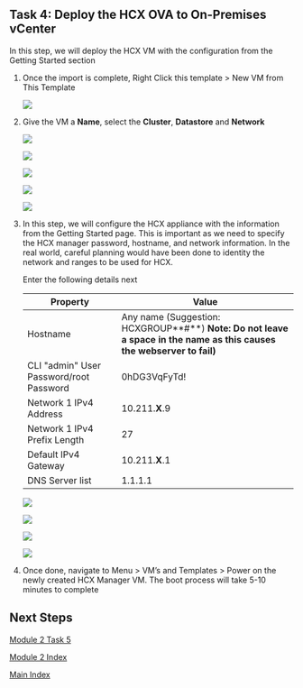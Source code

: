 ## **Task 4: Deploy the HCX OVA to On-Premises vCenter**

In this step, we will deploy the HCX VM with the configuration from the Getting
Started section

1.  Once the import is complete, Right Click this template \> New VM from This
    Template

    ![](media/f54edc0fc063b7ef5e77d029f9c7c0ce.png)

2.  Give the VM a **Name**, select the **Cluster**, **Datastore** and
    **Network**

    ![](media/5d4999057f9a933d2ecfd60d5df0eebd.png)

    ![](media/608845f587627296db79510c1b19e018.png)

    ![](media/27a77ab9fc09c2be93ac5837c6241c3e.png)

    ![](media/e9cec8fa672af325ba0046af989e6979.png)

    ![](media/6b7a3cb0e6041b14f66dbd5a692d67bc.png)

3.  In this step, we will configure the HCX appliance with the information from
    the Getting Started page. This is important as we need to specify the HCX
    manager password, hostname, and network information. In the real world,
    careful planning would have been done to identity the network and ranges to
    be used for HCX.

    Enter the following details next

    | **Property**                            | **Value**                                                                                                              |
    |-----------------------------------------|------------------------------------------------------------------------------------------------------------------------|
    | Hostname                                | Any name (Suggestion: HCXGROUP**\#**) **Note: Do not leave a space in the name as this causes the webserver to fail)** |
    | CLI "admin" User Password/root Password | 0hDG3VqFyTd!                                                                                                           |
    | Network 1 IPv4 Address                  | 10.211.**X**.9                                                                                                         |
    | Network 1 IPv4 Prefix Length            | 27                                                                                                                     |
    | Default IPv4 Gateway                    | 10.211.**X**.1                                                                                                         |
    | DNS Server list                         | 1.1.1.1                                                                                                                |

    ![](media/b85bba096a40c43616f56c8adfbac9d9.png)

    ![](media/69b481bc44f0e0969b82ecf3e8023c81.png)

    ![](media/49535af268151cff5646fc54fc84a995.png)

    ![](media/2f6286c6041ed03162b6b6e76a120e5d.png)

4.  Once done, navigate to Menu \> VM’s and Templates \> Power on the newly
    created HCX Manager VM. The boot process will take 5-10 minutes to complete

## Next Steps

[Module 2 Task 5](module-2-task-5.md)

[Module 2 Index](module-2-index.md)

[Main Index](index.md)